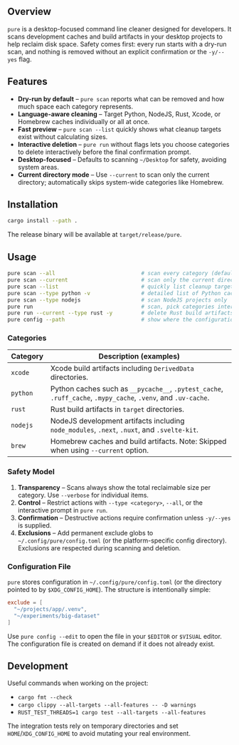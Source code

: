 ## Overview

`pure` is a desktop-focused command line cleaner designed for developers. It scans development
caches and build artifacts in your desktop projects to help reclaim disk space. Safety comes
first: every run starts with a dry-run scan, and nothing is removed without an explicit
confirmation or the `-y/--yes` flag.

## Features

- **Dry-run by default** – `pure scan` reports what can be removed and how much space each
  category represents.
- **Language-aware cleaning** – Target Python, NodeJS, Rust, Xcode, or Homebrew caches
  individually or all at once.
- **Fast preview** – `pure scan --list` quickly shows what cleanup targets exist without
  calculating sizes.
- **Interactive deletion** – `pure run` without flags lets you choose categories to delete
  interactively before the final confirmation prompt.
- **Desktop-focused** – Defaults to scanning `~/Desktop` for safety, avoiding system areas.
- **Current directory mode** – Use `--current` to scan only the current directory; automatically skips system-wide categories like Homebrew.

## Installation

```bash
cargo install --path .
```

The release binary will be available at `target/release/pure`.

## Usage

```bash
pure scan --all                           # scan every category (defaults to ~/Desktop)
pure scan --current                       # scan only the current directory instead of ~/Desktop
pure scan --list                          # quickly list cleanup targets without calculating sizes
pure scan --type python -v                # detailed list of Python caches
pure scan --type nodejs                   # scan NodeJS projects only
pure run                                  # scan, pick categories interactively, then confirm before deleting
pure run --current --type rust -y         # delete Rust build artifacts in current directory without prompting
pure config --path                        # show where the configuration file is stored
```

### Categories

| Category  | Description (examples) |
|-----------|------------------------|
| `xcode`   | Xcode build artifacts including `DerivedData` directories. |
| `python`  | Python caches such as `__pycache__`, `.pytest_cache`, `.ruff_cache`, `.mypy_cache`, `.venv`, and `.uv-cache`. |
| `rust`    | Rust build artifacts in `target` directories. |
| `nodejs`  | NodeJS development artifacts including `node_modules`, `.next`, `.nuxt`, and `.svelte-kit`. |
| `brew`    | Homebrew caches and build artifacts. Note: Skipped when using `--current` option. |

### Safety Model

1. **Transparency** – Scans always show the total reclaimable size per category. Use
   `--verbose` for individual items.
2. **Control** – Restrict actions with `--type <category>`, `--all`, or the interactive
   prompt in `pure run`.
3. **Confirmation** – Destructive actions require confirmation unless `-y/--yes` is supplied.
4. **Exclusions** – Add permanent exclude globs to `~/.config/pure/config.toml` (or the
   platform-specific config directory). Exclusions are respected during scanning and deletion.

### Configuration File

`pure` stores configuration in `~/.config/pure/config.toml` (or the directory pointed to by
`$XDG_CONFIG_HOME`). The structure is intentionally simple:

```toml
exclude = [
  "~/projects/app/.venv",
  "~/experiments/big-dataset"
]
```

Use `pure config --edit` to open the file in your `$EDITOR` or `$VISUAL` editor. The configuration
file is created on demand if it does not already exist.

## Development

Useful commands when working on the project:

- `cargo fmt --check`
- `cargo clippy --all-targets --all-features -- -D warnings`
- `RUST_TEST_THREADS=1 cargo test --all-targets --all-features`

The integration tests rely on temporary directories and set `HOME`/`XDG_CONFIG_HOME` to avoid
mutating your real environment.
